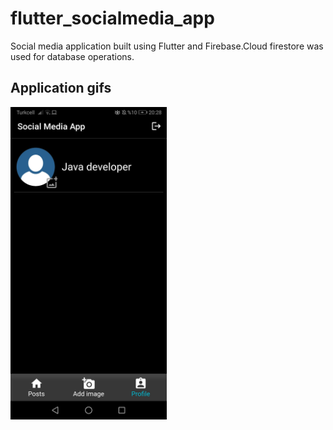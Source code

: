 # flutter_socialmedia_app
Social media application built using Flutter and Firebase.Cloud firestore was used for database operations.

## Application gifs
<img src="assets/images/profile_page1.jpg" width="250">
